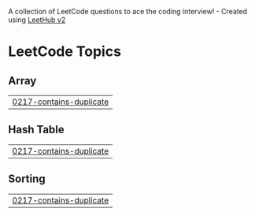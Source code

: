 A collection of LeetCode questions to ace the coding interview! - Created using [LeetHub v2](https://github.com/arunbhardwaj/LeetHub-2.0)
<!---LeetCode Topics Start-->
# LeetCode Topics
## Array
|  |
| ------- |
| [0217-contains-duplicate](https://github.com/a-wishie/LeetCode/tree/master/0217-contains-duplicate) |
## Hash Table
|  |
| ------- |
| [0217-contains-duplicate](https://github.com/a-wishie/LeetCode/tree/master/0217-contains-duplicate) |
## Sorting
|  |
| ------- |
| [0217-contains-duplicate](https://github.com/a-wishie/LeetCode/tree/master/0217-contains-duplicate) |
<!---LeetCode Topics End-->
